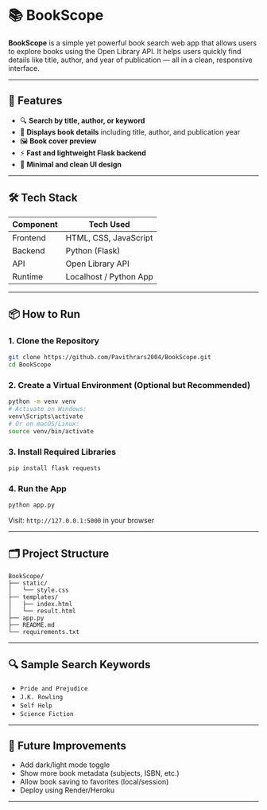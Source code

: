 # 📚 BookScope

**BookScope** is a simple yet powerful book search web app that allows users to explore books using the Open Library API. It helps users quickly find details like title, author, and year of publication — all in a clean, responsive interface.

---

## 🚀 Features

- 🔍 **Search by title, author, or keyword**
- 📖 **Displays book details** including title, author, and publication year
- 🖼️ **Book cover preview**
- ⚡ **Fast and lightweight Flask backend**
- 🎨 **Minimal and clean UI design**

---

## 🛠️ Tech Stack

| Component     | Tech Used             |
|---------------|------------------------|
| Frontend      | HTML, CSS, JavaScript  |
| Backend       | Python (Flask)         |
| API           | Open Library API       |
| Runtime       | Localhost / Python App |

---

## 📦 How to Run

### 1. Clone the Repository

```bash
git clone https://github.com/Pavithrars2004/BookScope.git
cd BookScope
```

### 2. Create a Virtual Environment (Optional but Recommended)

```bash
python -m venv venv
# Activate on Windows:
venv\Scripts\activate
# Or on macOS/Linux:
source venv/bin/activate
```

### 3. Install Required Libraries

```bash
pip install flask requests
```

### 4. Run the App

```bash
python app.py
```

Visit: `http://127.0.0.1:5000` in your browser

---

## 🗂️ Project Structure

```
BookScope/
├── static/
│   └── style.css
├── templates/
│   ├── index.html
│   └── result.html
├── app.py
├── README.md
└── requirements.txt
```

---

## 🔍 Sample Search Keywords

- `Pride and Prejudice`
- `J.K. Rowling`
- `Self Help`
- `Science Fiction`

---

## 🔧 Future Improvements

- Add dark/light mode toggle
- Show more book metadata (subjects, ISBN, etc.)
- Allow book saving to favorites (local/session)
- Deploy using Render/Heroku

---
